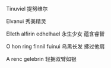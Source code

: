 Tinuviel
提努维尔

Elvanui
秀美精灵

Elleth alfirin edhelhael
永生少女 蕴含睿智

O hon ring finnil fuinui
乌黑长发 拂过他肩

A renc gelebrin
轻拥双臂如银
